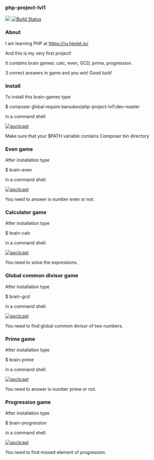 ### php-project-lvl1
<a href="https://codeclimate.com/github/barsukov2/php-project-lvl1/maintainability"><img src="https://api.codeclimate.com/v1/badges/9a2fd6e808e132068744/maintainability" /></a>
[![Build Status](https://travis-ci.com/barsukov2/php-project-lvl1.svg?branch=master)](https://travis-ci.com/barsukov2/php-project-lvl1)

### About
I am learning PHP at https://ru.hexlet.io/

And this is my very first project!

It contains brain games: calc, even, GCD, prime, progression.

3 correct answers in game and you win! Good luck!


### Install
To install this brain-games type 

$ composer global require barsukov/php-project-lvl1:dev-master

in a command shell

[![asciicast](https://asciinema.org/a/308768.png)](https://asciinema.org/a/308768)


Make sure that your $PATH variable contains Composer bin directory 

### Even game

After installation type

$ brain-even

in a command shell.

[![asciicast](https://asciinema.org/a/309355.png)](https://asciinema.org/a/309355)

You need to answer is number even or not.

### Calculator game

After installation type

$ brain-calc

in a command shell.

[![asciicast](https://asciinema.org/a/309356.png)](https://asciinema.org/a/309356)

You need to solve the expressions.

### Global common divisor game

After installation type

$ brain-gcd

in a command shell.

[![asciicast](https://asciinema.org/a/309362.png)](https://asciinema.org/a/309362)

You need to find global common divisor of two numbers.

### Prime game

After installation type

$ brain-prime

in a command shell.

[![asciicast](https://asciinema.org/a/309363.png)](https://asciinema.org/a/309363)

You need to answer is number prime or not.

### Progression game

After installation type

$ brain-progression

in a command shell.

[![asciicast](https://asciinema.org/a/309366.png)](https://asciinema.org/a/309366)

You need to find missed element of progression.





